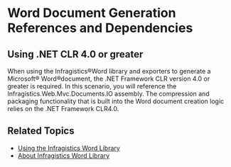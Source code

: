 ﻿<!--
|metadata|
{
    "fileName": "word-word-document-generation-references-and-dependencies",
    "controlName": "Infragistics Word Library",
    "tags": ["FAQ"]
}
|metadata|
-->

# Word Document Generation References and Dependencies

## Using .NET CLR 4.0 or greater

When using the Infragistics®Word library and exporters to generate a Microsoft® Word®document, the .NET Framework CLR version 4.0 or greater is required. In this scenario, you will reference the Infragistics.Web.Mvc.Documents.IO assembly. The compression and packaging functionality that is built into the Word document creation logic relies on the .NET Framework CLR4.0.

## Related Topics
-   [Using the Infragistics Word Library](Word-Using-the-Infragistics-Word-Library.html)
-   [About Infragistics Word Library](Word-About-Infragistics-Word-Library.html)

 

 


